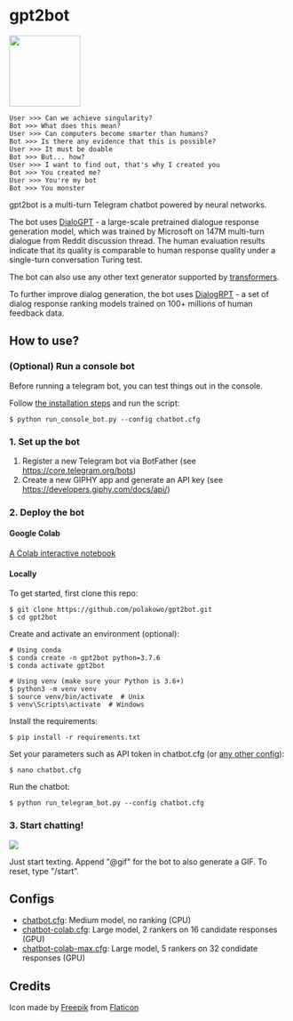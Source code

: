 # gpt2bot

<img src="https://github.com/polakowo/gpt2bot/blob/master/logo.png?raw=true" width=128>

```
User >>> Can we achieve singularity?
Bot >>> What does this mean?
User >>> Can computers become smarter than humans?
Bot >>> Is there any evidence that this is possible?
User >>> It must be doable
Bot >>> But... how?
User >>> I want to find out, that's why I created you
Bot >>> You created me?
User >>> You're my bot
Bot >>> You monster
```

gpt2bot is a multi-turn Telegram chatbot powered by neural networks. 

The bot uses [DialoGPT](https://arxiv.org/abs/1911.00536) - a large-scale pretrained 
dialogue response generation model, which was trained by Microsoft on 147M multi-turn 
dialogue from Reddit discussion thread. The human evaluation results indicate that its 
quality is comparable to human response quality under a single-turn conversation Turing test.

The bot can also use any other text generator supported by [transformers](https://huggingface.co/transformers/).

To further improve dialog generation, the bot uses [DialogRPT](https://arxiv.org/abs/2009.06978) - 
a set of dialog response ranking models trained on 100+ millions of human feedback data.
  
## How to use?

### (Optional) Run a console bot

Before running a telegram bot, you can test things out in the console.

Follow [the installation steps](https://github.com/polakowo/gpt2bot#locally) and run the script:

```
$ python run_console_bot.py --config chatbot.cfg
```

### 1. Set up the bot

1. Register a new Telegram bot via BotFather (see https://core.telegram.org/bots)
2. Create a new GIPHY app and generate an API key (see https://developers.giphy.com/docs/api/)

### 2. Deploy the bot

#### Google Colab

[A Colab interactive notebook](https://colab.research.google.com/github/polakowo/gpt2bot/blob/master/Demo.ipynb)

#### Locally

To get started, first clone this repo:

```
$ git clone https://github.com/polakowo/gpt2bot.git
$ cd gpt2bot
```

Create and activate an environment (optional):

```
# Using conda
$ conda create -n gpt2bot python=3.7.6
$ conda activate gpt2bot

# Using venv (make sure your Python is 3.6+)
$ python3 -m venv venv
$ source venv/bin/activate  # Unix
$ venv\Scripts\activate  # Windows
```

Install the requirements:

```
$ pip install -r requirements.txt
```

Set your parameters such as API token in chatbot.cfg (or [any other config](https://github.com/polakowo/gpt2bot#configs)):

```
$ nano chatbot.cfg
```

Run the chatbot:

```
$ python run_telegram_bot.py --config chatbot.cfg
```

### 3. Start chatting!

![](telegram_bot.gif)

Just start texting. Append "@gif" for the bot to also generate a GIF. To reset, type "/start".

## Configs

* [chatbot.cfg](https://github.com/polakowo/gpt2bot/blob/master/chatbot.cfg): Medium model, no ranking (CPU)
* [chatbot-colab.cfg](https://github.com/polakowo/gpt2bot/blob/master/chatbot-colab.cfg): Large model, 2 rankers on 16 candidate responses (GPU)
* [chatbot-colab-max.cfg](https://github.com/polakowo/gpt2bot/blob/master/chatbot-colab-max.cfg): Large model, 5 rankers on 32 condidate responses (GPU)

## Credits

Icon made by [Freepik](https://www.freepik.com) from [Flaticon](https://www.flaticon.com/)
